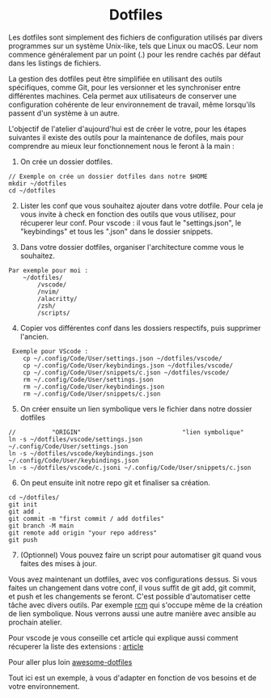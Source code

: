 <h1 align="center">Dotfiles</h1>

Les dotfiles sont simplement des fichiers de configuration utilisés par divers programmes sur un système Unix-like, tels que Linux ou macOS. Leur nom commence généralement par un point (.) pour les rendre cachés par défaut dans les listings de fichiers.

La gestion des dotfiles peut être simplifiée en utilisant des outils spécifiques, comme Git, pour les versionner et les synchroniser entre différentes machines. Cela permet aux utilisateurs de conserver une configuration cohérente de leur environnement de travail, même lorsqu'ils passent d'un système à un autre.

L'objectif de l'atelier d'aujourd'hui est de créer le votre, pour les étapes suivantes il existe des outils pour la maintenance
de dofiles, mais pour comprendre au mieux leur fonctionnement nous le feront à la main :

1. On crée un dossier dotfiles.

``` 
// Exemple on crée un dossier dotfiles dans notre $HOME
mkdir ~/dotfiles
cd ~/dotfiles
```

2. Lister les conf que vous souhaitez ajouter dans votre dotfile.
Pour cela je vous invite à check en fonction des outils que vous utilisez, pour récuperer leur conf.
Pour vscode : il vous faut le "settings.json", le "keybindings" et tous les ".json" dans le dossier snippets.


3. Dans votre dossier dotfiles, organiser l'architecture comme vous le souhaitez.

```
Par exemple pour moi :
    ~/dotfiles/
        /vscode/
        /nvim/
        /alacritty/
        /zsh/
        /scripts/
```

4. Copier vos différentes conf dans les dossiers respectifs, puis supprimer l'ancien.

```
 Exemple pour VScode : 
    cp ~/.config/Code/User/settings.json ~/dotfiles/vscode/
    cp ~/.config/Code/User/keybindings.json ~/dotfiles/vscode/
    cp ~/.config/Code/User/snippets/c.json ~/dotfiles/vscode/
    rm ~/.config/Code/User/settings.json
    rm ~/.config/Code/User/keybindings.json
    rm ~/.config/Code/User/snippets/c.json
```

5. On créer ensuite un lien symbolique vers le fichier dans notre dossier dotfiles

```
//          "ORIGIN"                            "lien symbolique"
ln -s ~/dotfiles/vscode/settings.json ~/.config/Code/User/settings.json
ln -s ~/dotfiles/vscode/keybindings.json ~/.config/Code/User/keybindings.json
ln -s ~/dotfiles/vscode/c.jsoni ~/.config/Code/User/snippets/c.json
```

6. On peut ensuite init notre repo git et finaliser sa création.

```
cd ~/dotfiles/
git init
git add .
git commit -m "first commit / add dotfiles"
git branch -M main
git remote add origin "your repo address"
git push
```

7. (Optionnel) Vous pouvez faire un script pour automatiser git quand vous faites des mises à jour.

Vous avez maintenant un dotfiles, avec vos configurations dessus. Si vous faites un changement dans votre conf, il vous suffit de git add, git commit, et push et les changements se feront.
C'est possible d'automatiser cette tâche avec divers outils.
Par exemple [rcm](https://github.com/thoughtbot/rcm) qui s'occupe même de la création de lien symbolique.
Nous verrons aussi une autre manière avec ansible au prochain atelier.

Pour vscode je vous conseille cet article qui explique aussi comment récuperer la liste des extensions :
[article](https://anhari.dev/blog/saving-vscode-settings-in-your-dotfiles)

Pour aller plus loin [awesome-dotfiles](https://github.com/webpro/awesome-dotfiles)

Tout ici est un exemple, à vous d'adapter en fonction de vos besoins et de votre environnement.
